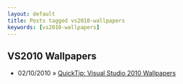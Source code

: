 ```yaml
---
layout: default
title: Posts tagged vs2010-wallpapers
keywords: [vs2010-wallpapers]
---
```

<h2 class="category">VS2010 Wallpapers</h2>
<ul class="posts">
<li>
<p>
<span class="date">02/10/2010</span> &raquo;
<a href="/blog/quicktip-visual-studio-2010-wallpapers">QuickTip: Visual Studio 2010 Wallpapers</a>
</p>
</li>
</ul>
